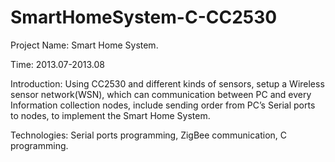 # SmartHomeSystem-C-CC2530

Project Name: Smart Home System.

Time: 2013.07-2013.08

Introduction: Using CC2530 and different kinds of sensors, setup a Wireless sensor network(WSN), which can communication between PC and every Information collection nodes, include sending order from PC’s Serial ports to nodes, to implement the Smart Home System.

Technologies: Serial ports programming, ZigBee communication, C programming.
